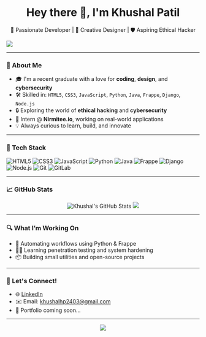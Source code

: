 <h1 align="center">Hey there 👋, I'm Khushal Patil</h1>
<p align="center">
  🚀 Passionate Developer | 🎨 Creative Designer | 🛡️ Aspiring Ethical Hacker
</p>

<img src="https://capsule-render.vercel.app/api?type=waving&color=0:6a11cb,100:2575fc&height=200&section=header&text=Welcome%20to%20My%20World!&fontColor=fff&fontSize=35&fontAlignY=40" />

---

### 🧠 About Me
- 🎓 I'm a recent graduate with a love for **coding**, **design**, and **cybersecurity**  
- 🛠️ Skilled in: `HTML5`, `CSS3`, `JavaScript`, `Python`, `Java`, `Frappe`, `Django`, `Node.js`
- 🔒 Exploring the world of **ethical hacking** and **cybersecurity**  
- 🧪 Intern @ **Nirmitee.io**, working on real-world applications  
- 💡 Always curious to learn, build, and innovate

---

### 🔧 Tech Stack
![HTML5](https://img.shields.io/badge/HTML5-E34F26?logo=html5&logoColor=white)
![CSS3](https://img.shields.io/badge/CSS3-1572B6?logo=css3&logoColor=white)
![JavaScript](https://img.shields.io/badge/JavaScript-F7DF1E?logo=javascript&logoColor=black)
![Python](https://img.shields.io/badge/Python-3776AB?logo=python&logoColor=white)
![Java](https://img.shields.io/badge/Java-007396?logo=java&logoColor=white)
![Frappe](https://img.shields.io/badge/Frappe-0098D6?logo=frappe&logoColor=white)
![Django](https://img.shields.io/badge/Django-092E20?logo=django&logoColor=white)
![Node.js](https://img.shields.io/badge/Node.js-339933?logo=nodedotjs&logoColor=white)
![Git](https://img.shields.io/badge/Git-F05032?logo=git&logoColor=white)
![GitLab](https://img.shields.io/badge/GitLab-FC6D26?logo=gitlab&logoColor=white)

---

### 📈 GitHub Stats
<p align="center">
  <img src="https://github-readme-stats.vercel.app/api?username=khushal-patil&show_icons=true&theme=tokyonight" alt="Khushal's GitHub Stats" />
  <img src="https://github-readme-streak-stats.herokuapp.com/?user=khushal-patil&theme=tokyonight" />
</p>

---

### 🔍 What I’m Working On
- 🔁 Automating workflows using Python & Frappe
- 🕵️‍♂️ Learning penetration testing and system hardening
- 📦 Building small utilities and open-source projects

---

### 💬 Let's Connect!
- 🌐 [LinkedIn]([https://www.linkedin.com/in/khushal-patil/](https://www.linkedin.com/in/khushal-patil-b375ba236/)])
- ✉️ Email: khushalhp2403@gmail.com
- 📸 Portfolio coming soon...

---

<p align="center">
  <img src="https://readme-typing-svg.herokuapp.com?font=Fira+Code&size=25&pause=1000&color=00C0FF&center=true&vCenter=true&width=440&lines=Keep+Learning...;Keep+Building...;Keep+Hacking+🚀" />
</p>
